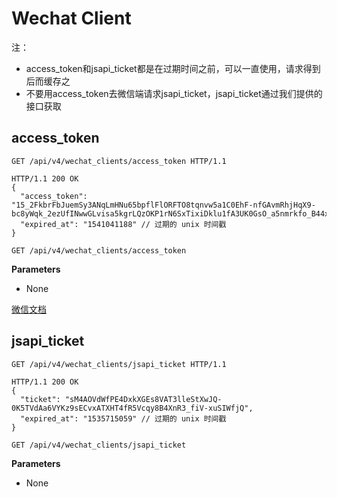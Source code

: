 # Wechat Client

注：

<ul>
  <li>access_token和jsapi_ticket都是在过期时间之前，可以一直使用，请求得到后而缓存之</li>
  <li>不要用access_token去微信端请求jsapi_ticket，jsapi_ticket通过我们提供的接口获取</li>
</ul>

## access_token

```http
GET /api/v4/wechat_clients/access_token HTTP/1.1

```

```http
HTTP/1.1 200 OK
{
  "access_token": "15_2FkbrFbJuemSy3ANqLmHNu65bpflFlORFTO8tqnvw5a1C0EhF-nfGAvmRhjHqX9-bc8yWqk_2ezUfINwwGLvisa5kgrLQzOKP1rN6SxTixiDklu1fA3UK0GsO_a5nmrkfo_B44xcvtpEj78sVMKcAIAEVT",
  "expired_at": "1541041188" // 过期的 unix 时间戳
}
```

`GET /api/v4/wechat_clients/access_token`

**Parameters**

*   None

<a href='https://mp.weixin.qq.com/wiki?t=resource/res_main&id=mp1421140183'>微信文档</a>

## jsapi_ticket

```http
GET /api/v4/wechat_clients/jsapi_ticket HTTP/1.1

```

```http
HTTP/1.1 200 OK
{
  "ticket": "sM4AOVdWfPE4DxkXGEs8VAT3lleStXwJQ-0K5TVdAa6VYKz9sECvxATXHT4fR5Vcqy8B4XnR3_fiV-xuSIWfjQ",
  "expired_at": "1535715059" // 过期的 unix 时间戳
}
```

`GET /api/v4/wechat_clients/jsapi_ticket`

**Parameters**

*   None

